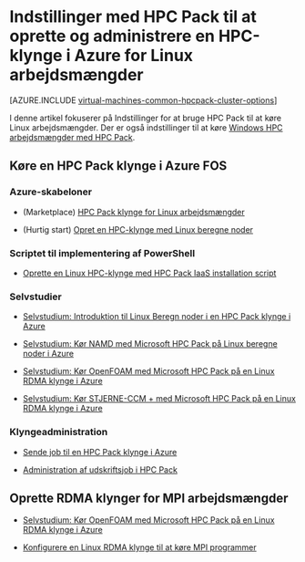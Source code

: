<properties
 pageTitle="Linux HPC Pack klynge indstillinger i skyen | Microsoft Azure"
 description="Få mere at vide om indstillinger med Microsoft HPC Pack til at oprette og administrere en Linux høj ydeevne computing (HPC) klynge i Azure skyen"
 services="virtual-machines-linux,cloud-services"
 documentationCenter=""
 authors="dlepow"
 manager="timlt"
 editor=""
 tags="azure-resource-manager,azure-service-management,hpc-pack"/>
<tags
ms.service="virtual-machines-linux"
 ms.devlang="na"
 ms.topic="article"
 ms.tgt_pltfrm="vm-linux"
 ms.workload="big-compute"
 ms.date="09/26/2016"
 ms.author="danlep"/>

# <a name="options-with-hpc-pack-to-create-and-manage-an-hpc-cluster-in-azure-for-linux-workloads"></a>Indstillinger med HPC Pack til at oprette og administrere en HPC-klynge i Azure for Linux arbejdsmængder

[AZURE.INCLUDE [virtual-machines-common-hpcpack-cluster-options](../../includes/virtual-machines-common-hpcpack-cluster-options.md)]

I denne artikel fokuserer på Indstillinger for at bruge HPC Pack til at køre Linux arbejdsmængder. Der er også indstillinger til at køre [Windows HPC arbejdsmængder med HPC Pack](virtual-machines-windows-hpcpack-cluster-options.md).

## <a name="run-an-hpc-pack-cluster-in-azure-vms"></a>Køre en HPC Pack klynge i Azure FOS

### <a name="azure-templates"></a>Azure-skabeloner


* (Marketplace) [HPC Pack klynge for Linux arbejdsmængder](https://azure.microsoft.com/marketplace/partners/microsofthpc/newclusterlinuxcn/)

* (Hurtig start) [Opret en HPC-klynge med Linux beregne noder](https://github.com/Azure/azure-quickstart-templates/tree/master/create-hpc-cluster-linux-cn)


### <a name="powershell-deployment-script"></a>Scriptet til implementering af PowerShell

* [Oprette en Linux HPC-klynge med HPC Pack IaaS installation script](virtual-machines-linux-classic-hpcpack-cluster-powershell-script.md)

### <a name="tutorials"></a>Selvstudier

* [Selvstudium: Introduktion til Linux Beregn noder i en HPC Pack klynge i Azure](virtual-machines-linux-classic-hpcpack-cluster.md)

* [Selvstudium: Kør NAMD med Microsoft HPC Pack på Linux beregne noder i Azure](virtual-machines-linux-classic-hpcpack-cluster-namd.md)

* [Selvstudium: Kør OpenFOAM med Microsoft HPC Pack på en Linux RDMA klynge i Azure](virtual-machines-linux-classic-hpcpack-cluster-openfoam.md)

* [Selvstudium: Kør STJERNE-CCM + med Microsoft HPC Pack på en Linux RDMA klynge i Azure](virtual-machines-linux-classic-hpcpack-cluster-starccm.md)

### <a name="cluster-management"></a>Klyngeadministration

* [Sende job til en HPC Pack klynge i Azure](virtual-machines-windows-hpcpack-cluster-submit-jobs.md)

* [Administration af udskriftsjob i HPC Pack](https://technet.microsoft.com/library/jj899585.aspx)


## <a name="create-rdma-clusters-for-mpi-workloads"></a>Oprette RDMA klynger for MPI arbejdsmængder

* [Selvstudium: Kør OpenFOAM med Microsoft HPC Pack på en Linux RDMA klynge i Azure](virtual-machines-linux-classic-hpcpack-cluster-openfoam.md)

* [Konfigurere en Linux RDMA klynge til at køre MPI programmer](virtual-machines-linux-classic-rdma-cluster.md)

